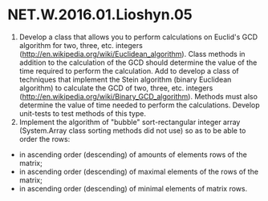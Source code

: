 # NET.W.2016.01.Lioshyn.05
1. Develop a class that allows you to perform calculations on Euclid's GCD algorithm for two, three, etc. integers (http://en.wikipedia.org/wiki/Euclidean_algorithm). Class methods in addition to the calculation of the GCD should determine the value of the time required to perform the calculation. Add to develop a class of techniques that implement the Stein algorithm (binary Euclidean algorithm) to calculate the GCD of two, three, etc. integers (http://en.wikipedia.org/wiki/Binary_GCD_algorithm). Methods must also determine the value of time needed to perform the calculations. Develop unit-tests to test methods of this type.
2. Implement the algorithm of "bubble" sort-rectangular integer array (System.Array class sorting methods did not use) so as to be able to order the rows:

* in ascending order (descending) of amounts of elements rows of the matrix;
* in ascending order (descending) of maximal elements of the rows of the matrix;
* in ascending order (descending) of minimal elements of matrix rows.
